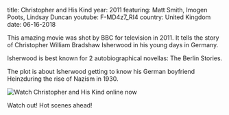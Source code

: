 title: Christopher and His Kind
year: 2011
featuring:  Matt Smith, Imogen Poots, Lindsay Duncan
youtube: F-MD4z7_RI4
country: United Kingdom
date: 06-16-2018

This amazing movie was shot by BBC for television in 2011. It tells the story of Christopher William Bradshaw Isherwood in his young days in Germany.

Isherwood is best known for 2 autobiographical novellas: The Berlin Stories.

The plot is about Isherwood getting to know his German boyfriend Heinzduring the rise of Nazism in 1930. 

![Watch Christopher and His Kind online now]({filename}/uploads/chris.jpg)

Watch out! Hot scenes ahead!